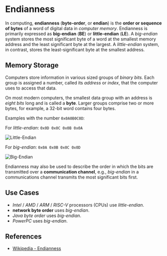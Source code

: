 # Endianness

In computing, **endianness** (**byte-order**, or **endian**)
is the **order or sequence of bytes** of a word of digital data in *computer memory*.
Endianness is primarily expressed as **big-endian** (**BE**) or **little-endian** (**LE**).
A *big-endian* system stores the most significant byte of a word at the smallest memory address
and the least significant byte at the largest.
A *little-endian* system, in contrast, stores the least-significant byte at the smallest address.

## Memory Storage

Computers store information in various sized groups of *binary bits*.
Each group is assigned a number, called its *address* or *index*,
that the computer uses to access that data.

On most modern computers, the smallest data group with an address is *eight bits* long
and is called a **byte**.
Larger groups comprise two or more bytes, for example, a 32-bit word contains four bytes.

Examples with the number `0x0A0B0C0D`:

For *little-endian*:  `0x0D 0x0C 0x0B 0x0A`

![Little-Endian](https://leven-cn.github.io/python-cookbook/imgs/little-endian-noalpha.png)

For *big-endian*: `0x0A 0x0B 0x0C 0x0D`

![Big-Endian](https://leven-cn.github.io/python-cookbook/imgs/big-endian-noalpha.png)

Endianness may also be used to describe the order in which the bits
are transmitted over a **communication channel**,
e.g., *big-endian* in a communications channel transmits the most significant bits first.

## Use Cases

- *Intel* / *AMD* / *ARM* / *RISC-V* processors (CPUs) use *little-endian*.
- **network byte order** uses *big-endian*.
- *Java byte order* uses *big-endian*.
- *PowerPC* uses *big-endian*.

## References

- [Wikipedia - Endianness](https://en.wikipedia.org/wiki/Endianness)
